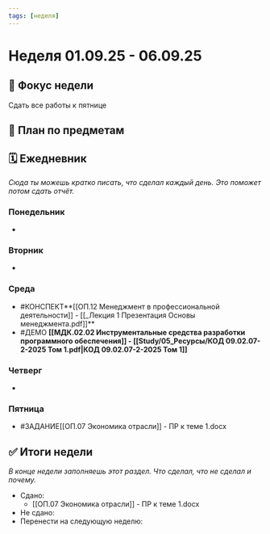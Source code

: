 ```yaml
---
tags: [неделя]
---
```

# Неделя 01.09.25 - 06.09.25

## 🎯 Фокус недели
Сдать все работы к пятнице

## 📝 План по предметам


## 🗓 Ежедневник
*Сюда ты можешь кратко писать, что сделал каждый день. Это поможет потом сдать отчёт.*

### Понедельник
-

### Вторник
-

### Среда
- #КОНСПЕКТ**[[ОП.12 Менеджмент в профессиональной деятельности]] - [[_Лекция 1 Презентация Основы менеджмента.pdf]]** 
- #ДЕМО **[[МДК.02.02 Инструментальные средства разработки программного обеспечения]] - [[Study/05_Ресурсы/КОД 09.02.07-2-2025 Том 1.pdf|КОД 09.02.07-2-2025 Том 1]]** 

### Четверг
-

### Пятница
- #ЗАДАНИЕ[[ОП.07 Экономика отрасли]] - ПР к теме 1.docx

## ✅ Итоги недели
*В конце недели заполняешь этот раздел. Что сделал, что не сделал и почему.*

- Сдано:
	- [[ОП.07 Экономика отрасли]] - ПР к теме 1.docx
- Не сдано:
- Перенести на следующую неделю: